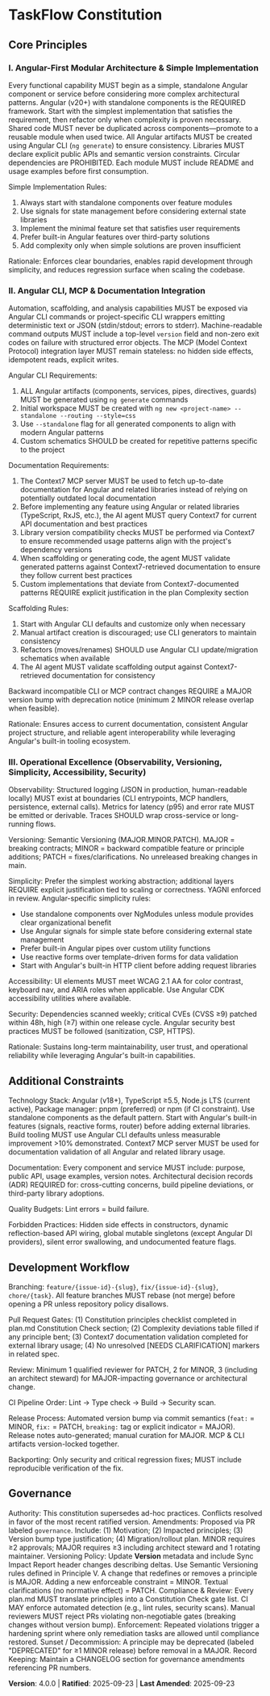 <!--
Sync Impact Report
Version: 3.1.0 -> 4.0.0
Modified Principles: None
Removed Principles:
 - III: BREAKING CHANGE - Removed "Test-First Quality Gates (NON-NEGOTIABLE)" principle entirely
 - IV: BREAKING CHANGE - Removed "Contract & Integration Testing Discipline" principle entirely
Added Sections: None
Removed Sections:
 - All testing requirements and constraints
 - Test-related quality budgets and CI pipeline steps
Templates Updated:
 - .specify/templates/plan-template.md ✅ (removed testing gates, updated to v4.0.0)
 - .specify/templates/spec-template.md ✅ (updated version reference to v4.0.0)
 - .specify/templates/tasks-template.md ✅ (removed TDD phases, updated to v4.0.0)
 - .specify/templates/agent-file-template.md (no constitution references) ✅
Rationale for MAJOR: Breaking changes removing core non-negotiable principles (testing requirements).
Deferred TODOs: None
-->

# TaskFlow Constitution

## Core Principles

### I. Angular-First Modular Architecture & Simple Implementation

Every functional capability MUST begin as a simple, standalone Angular component or service before considering more complex architectural patterns. Angular (v20+) with standalone components is the REQUIRED framework. Start with the simplest implementation that satisfies the requirement, then refactor only when complexity is proven necessary. Shared code MUST never be duplicated across components—promote to a reusable module when used twice. All Angular artifacts MUST be created using Angular CLI (`ng generate`) to ensure consistency. Libraries MUST declare explicit public APIs and semantic version constraints. Circular dependencies are PROHIBITED. Each module MUST include README and usage examples before first consumption.

Simple Implementation Rules:

1. Always start with standalone components over feature modules
2. Use signals for state management before considering external state libraries  
3. Implement the minimal feature set that satisfies user requirements
4. Prefer built-in Angular features over third-party solutions
5. Add complexity only when simple solutions are proven insufficient

Rationale: Enforces clear boundaries, enables rapid development through simplicity, and reduces regression surface when scaling the codebase.

### II. Angular CLI, MCP & Documentation Integration

Automation, scaffolding, and analysis capabilities MUST be exposed via Angular CLI commands or project-specific CLI wrappers emitting deterministic text or JSON (stdin/stdout; errors to stderr). Machine-readable command outputs MUST include a top-level `version` field and non-zero exit codes on failure with structured error objects. The MCP (Model Context Protocol) integration layer MUST remain stateless: no hidden side effects, idempotent reads, explicit writes.

Angular CLI Requirements:

1. ALL Angular artifacts (components, services, pipes, directives, guards) MUST be generated using `ng generate` commands
2. Initial workspace MUST be created with `ng new <project-name> --standalone --routing --style=css`
3. Use `--standalone` flag for all generated components to align with modern Angular patterns
4. Custom schematics SHOULD be created for repetitive patterns specific to the project

Documentation Requirements:

1. The Context7 MCP server MUST be used to fetch up-to-date documentation for Angular and related libraries instead of relying on potentially outdated local documentation
2. Before implementing any feature using Angular or related libraries (TypeScript, RxJS, etc.), the AI agent MUST query Context7 for current API documentation and best practices
3. Library version compatibility checks MUST be performed via Context7 to ensure recommended usage patterns align with the project's dependency versions
4. When scaffolding or generating code, the agent MUST validate generated patterns against Context7-retrieved documentation to ensure they follow current best practices
5. Custom implementations that deviate from Context7-documented patterns REQUIRE explicit justification in the plan Complexity section

Scaffolding Rules:

1. Start with Angular CLI defaults and customize only when necessary
2. Manual artifact creation is discouraged; use CLI generators to maintain consistency
3. Refactors (moves/renames) SHOULD use Angular CLI update/migration schematics when available
4. The AI agent MUST validate scaffolding output against Context7-retrieved documentation for consistency

Backward incompatible CLI or MCP contract changes REQUIRE a MAJOR version bump with deprecation notice (minimum 2 MINOR release overlap when feasible).

Rationale: Ensures access to current documentation, consistent Angular project structure, and reliable agent interoperability while leveraging Angular's built-in tooling ecosystem.

### III. Operational Excellence (Observability, Versioning, Simplicity, Accessibility, Security)

Observability: Structured logging (JSON in production, human-readable locally) MUST exist at boundaries (CLI entrypoints, MCP handlers, persistence, external calls). Metrics for latency (p95) and error rate MUST be emitted or derivable. Traces SHOULD wrap cross-service or long-running flows.

Versioning: Semantic Versioning (MAJOR.MINOR.PATCH). MAJOR = breaking contracts; MINOR = backward compatible feature or principle additions; PATCH = fixes/clarifications. No unreleased breaking changes in main.

Simplicity: Prefer the simplest working abstraction; additional layers REQUIRE explicit justification tied to scaling or correctness. YAGNI enforced in review. Angular-specific simplicity rules:

- Use standalone components over NgModules unless module provides clear organizational benefit
- Use Angular signals for simple state before considering external state management
- Prefer built-in Angular pipes over custom utility functions
- Use reactive forms over template-driven forms for data validation
- Start with Angular's built-in HTTP client before adding request libraries

Accessibility: UI elements MUST meet WCAG 2.1 AA for color contrast, keyboard nav, and ARIA roles when applicable. Use Angular CDK accessibility utilities where available.

Security: Dependencies scanned weekly; critical CVEs (CVSS ≥9) patched within 48h, high (≥7) within one release cycle. Angular security best practices MUST be followed (sanitization, CSP, HTTPS).

Rationale: Sustains long-term maintainability, user trust, and operational reliability while leveraging Angular's built-in capabilities.

 
 
## Additional Constraints

Technology Stack: Angular (v18+), TypeScript ≥5.5, Node.js LTS (current active), Package manager: pnpm (preferred) or npm (if CI constraint). Use standalone components as the default pattern. Start with Angular's built-in features (signals, reactive forms, router) before adding external libraries. Build tooling MUST use Angular CLI defaults unless measurable improvement >10% demonstrated. Context7 MCP server MUST be used for documentation validation of all Angular and related library usage.

Documentation: Every component and service MUST include: purpose, public API, usage examples, version notes. Architectural decision records (ADR) REQUIRED for: cross-cutting concerns, build pipeline deviations, or third-party library adoptions.

Quality Budgets: Lint errors = build failure.

Forbidden Practices: Hidden side effects in constructors, dynamic reflection-based API wiring, global mutable singletons (except Angular DI providers), silent error swallowing, and undocumented feature flags.

## Development Workflow

Branching: `feature/{issue-id}-{slug}`, `fix/{issue-id}-{slug}`, `chore/{task}`. All feature branches MUST rebase (not merge) before opening a PR unless repository policy disallows.

Pull Request Gates: (1) Constitution principles checklist completed in plan.md Constitution Check section; (2) Complexity deviations table filled if any principle bent; (3) Context7 documentation validation completed for external library usage; (4) No unresolved [NEEDS CLARIFICATION] markers in related spec.

Review: Minimum 1 qualified reviewer for PATCH, 2 for MINOR, 3 (including an architect steward) for MAJOR-impacting governance or architectural change.

CI Pipeline Order: Lint → Type check → Build → Security scan.

Release Process: Automated version bump via commit semantics (`feat:` = MINOR, `fix:` = PATCH, `breaking:` tag or explicit indicator = MAJOR). Release notes auto-generated; manual curation for MAJOR. MCP & CLI artifacts version-locked together.

Backporting: Only security and critical regression fixes; MUST include reproducible verification of the fix.

## Governance

Authority: This constitution supersedes ad-hoc practices. Conflicts resolved in favor of the most recent ratified version.
Amendments: Proposed via PR labeled `governance`. Include: (1) Motivation; (2) Impacted principles; (3) Version bump type justification; (4) Migration/rollout plan. MINOR requires ≥2 approvals; MAJOR requires ≥3 including architect steward and 1 rotating maintainer.
Versioning Policy: Update **Version** metadata and include Sync Impact Report header changes describing deltas. Use Semantic Versioning rules defined in Principle V. A change that redefines or removes a principle is MAJOR. Adding a new enforceable constraint = MINOR. Textual clarifications (no normative effect) = PATCH.
Compliance & Review: Every plan.md MUST translate principles into a Constitution Check gate list. CI MAY enforce automated detection (e.g., lint rules, security scans). Manual reviewers MUST reject PRs violating non-negotiable gates (breaking changes without version bump).
Enforcement: Repeated violations trigger a hardening sprint where only remediation tasks are allowed until compliance restored.
Sunset / Decommission: A principle may be deprecated (labeled "DEPRECATED" for ≥1 MINOR release) before removal in a MAJOR.
Record Keeping: Maintain a CHANGELOG section for governance amendments referencing PR numbers.

**Version**: 4.0.0 | **Ratified**: 2025-09-23 | **Last Amended**: 2025-09-23

